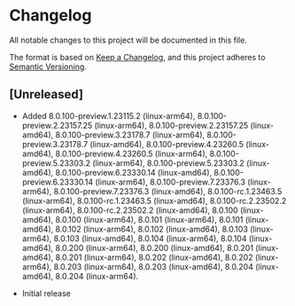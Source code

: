 # Changelog

All notable changes to this project will be documented in this file.

The format is based on [Keep a Changelog](https://keepachangelog.com/en/1.1.0/),
and this project adheres to [Semantic Versioning](https://semver.org/spec/v2.0.0.html).

## [Unreleased]

- Added 8.0.100-preview.1.23115.2 (linux-arm64), 8.0.100-preview.2.23157.25 (linux-arm64), 8.0.100-preview.2.23157.25 (linux-amd64), 8.0.100-preview.3.23178.7 (linux-arm64), 8.0.100-preview.3.23178.7 (linux-amd64), 8.0.100-preview.4.23260.5 (linux-amd64), 8.0.100-preview.4.23260.5 (linux-arm64), 8.0.100-preview.5.23303.2 (linux-arm64), 8.0.100-preview.5.23303.2 (linux-amd64), 8.0.100-preview.6.23330.14 (linux-amd64), 8.0.100-preview.6.23330.14 (linux-arm64), 8.0.100-preview.7.23376.3 (linux-arm64), 8.0.100-preview.7.23376.3 (linux-amd64), 8.0.100-rc.1.23463.5 (linux-arm64), 8.0.100-rc.1.23463.5 (linux-amd64), 8.0.100-rc.2.23502.2 (linux-arm64), 8.0.100-rc.2.23502.2 (linux-amd64), 8.0.100 (linux-amd64), 8.0.100 (linux-arm64), 8.0.101 (linux-arm64), 8.0.101 (linux-amd64), 8.0.102 (linux-arm64), 8.0.102 (linux-amd64), 8.0.103 (linux-arm64), 8.0.103 (linux-amd64), 8.0.104 (linux-arm64), 8.0.104 (linux-amd64), 8.0.200 (linux-arm64), 8.0.200 (linux-amd64), 8.0.201 (linux-amd64), 8.0.201 (linux-arm64), 8.0.202 (linux-amd64), 8.0.202 (linux-arm64), 8.0.203 (linux-arm64), 8.0.203 (linux-amd64), 8.0.204 (linux-amd64), 8.0.204 (linux-arm64).
* Initial release
